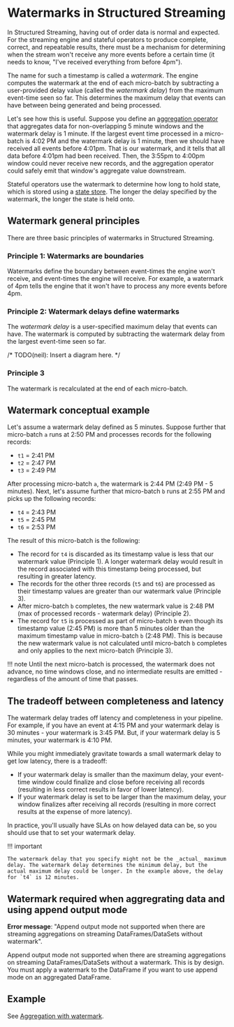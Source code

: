 # Watermarks in Structured Streaming

In Structured Streaming, having out of order data is normal and expected. For the streaming engine and stateful operators to produce complete, correct, and repeatable results, there must be a mechanism for determining when the stream won't receive any more events before a certain time (it needs to know, "I've received everything from before 4pm").

The name for such a timestamp is called a _watermark_. The engine computes the watermark at the end of each micro-batch by subtracting a user-provided delay value (called the _watermark delay_) from the maximum event-time seen so far. This determines the maximum delay that events can have between being generated and being processed.

Let's see how this is useful. Suppose you define an [aggregation operator](../stateful/aggregation.md) that aggregates data for non-overlapping 5 minute windows and the watermark delay is 1 minute. If the largest event time processed in a micro-batch is 4:02 PM and the watermark delay is 1 minute, then we should have received all events before 4:01pm. That is our watermark, and it tells that all data before 4:01pm had been received. Then, the 3:55pm to 4:00pm window could never receive new records, and the aggregation operator could safely emit that window's aggregate value downstream.

Stateful operators use the watermark to determine how long to hold state, which is stored using a [state store](../stream_options/state_stores.md). The longer the delay specified by the watermark, the longer the state is held onto.

## Watermark general principles

There are three basic principles of watermarks in Structured Streaming.

### Principle 1: Watermarks are boundaries

Watermarks define the boundary between event-times the engine won't receive, and event-times the engine will receive. For example, a watermark of 4pm tells the engine that it won't have to process any more events before 4pm.

<!-- TODO(neil): Insert a diagram here. -->

### Principle 2: Watermark delays define watermarks

The _watermark delay_ is a user-specified maximum delay that events can have. The watermark is computed by subtracting the watermark delay from the largest event-time seen so far.

/* TODO(neil): Insert a diagram here. */

 ### Principle 3 

The watermark is recalculated at the end of each micro-batch.

## Watermark conceptual example

Let's assume a watermark delay defined as 5 minutes. Suppose further that micro-batch `a` runs at 2:50 PM and processes records for the following records:

- `t1` = 2:41 PM
- `t2` = 2:47 PM
- `t3` = 2:49 PM

After processing micro-batch `a`, the watermark is 2:44 PM (2:49 PM - 5 minutes). Next, let's assume further that micro-batch `b` runs at 2:55 PM and picks up the following records:

- `t4` = 2:43 PM
- `t5` = 2:45 PM
- `t6` = 2:53 PM

The result of this micro-batch is the following:

- The record for `t4` is discarded as its timestamp value is less that our watermark value (Principle 1). A longer watermark delay would result in the record associated with this timestamp being processed, but resulting in greater latency.
- The records for the other three records (`t5` and `t6`) are processed as their timestamp values are greater than our watermark value (Principle 3).
- After micro-batch `b` completes, the new watermark value is 2:48 PM (max of processed records - watermark delay) (Principle 2).
- The record for `t5` is processed as part of micro-batch `b` even though its timestamp value (2:45 PM) is more than 5 minutes older than the maximum timestamp value in micro-batch `b` (2:48 PM). This is because the new watermark value is not calculated until micro-batch `b` completes and only applies to the next micro-batch (Principle 3). 

!!! note
    Until the next micro-batch is processed, the watermark does not advance, no time windows close, and no intermediate results are emitted - regardless of the amount of time that passes.

## The tradeoff between completeness and latency

The watermark delay trades off latency and completeness in your pipeline. For example, if you have an event at 4:15 PM and your watermark delay is 30 minutes - your watermark is 3:45 PM. But, if your watermark delay is 5 minutes, your watermark is 4:10 PM.

While you might immediately gravitate towards a small watermark delay to get low latency, there is a tradeoff:

- If your watermark delay is smaller than the maximum delay, your event-time window could finalize and close before receiving all records (resulting in less correct results in favor of lower latency). 
- If your watermark delay is set to be larger than the maximum delay, your window finalizes after receiving all records (resulting in more correct results at the expense of more latency). 

In practice, you'll usually have SLAs on how delayed data can be, so you should use that to set your watermark delay.

!!! important

    The watermark delay that you specify might not be the _actual_ maximum delay. The watermark delay determines the minimum delay, but the actual maximum delay could be longer. In the example above, the delay for `t4` is 12 minutes.

## Watermark required when aggregrating data and using append output mode

**Error message**: "Append output mode not supported when there are streaming aggregations on streaming DataFrames/DataSets without watermark".

Append output mode not supported when there are streaming aggregations on streaming DataFrames/DataSets without a watermark. This is by design. You must apply a watermark to the DataFrame if you want to use append mode on an aggregated DataFrame.

## Example

See [Aggregation with watermark](../../examples/aggregation-with-watermark.md).
